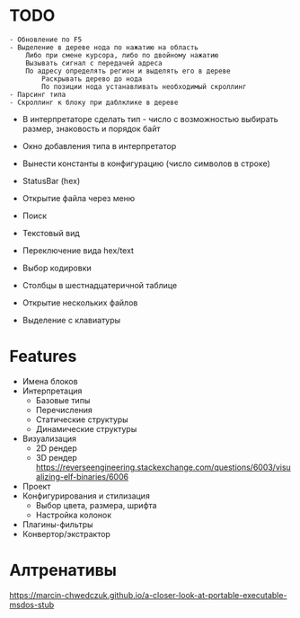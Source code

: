 # TODO
    - Обновление по F5
    - Выделение в дереве нода по нажатию на область
        Либо при смене курсора, либо по двойному нажатию
        Вызывать сигнал с передачей адреса
        По адресу определять регион и выделять его в дереве
            Раскрывать дерево до нода
            По позиции нода устанавливать необходимый скроллинг
    - Парсинг типа
    - Скроллинг к блоку при даблклике в дереве

- В интерпретаторе сделать тип - число с возможностью выбирать размер, знаковость и порядок байт
- Окно добавления типа в интерпретатор


- Вынести константы в конфигурацию (число символов в строке)
- StatusBar (hex)
- Открытие файла через меню
- Поиск
- Текстовый вид
- Переключение вида hex/text
- Выбор кодировки
- Столбцы в шестнадцатеричной таблице
- Открытие нескольких файлов
- Выделение с клавиатуры

# Features

- Имена блоков
- Интерпретация
    - Базовые типы
    - Перечисления
    - Статические структуры
    - Динамические структуры
- Визуализация
    - 2D рендер
    - 3D рендер
    https://reverseengineering.stackexchange.com/questions/6003/visualizing-elf-binaries/6006
- Проект
- Конфигурирования и стилизация
    - Выбор цвета, размера, шрифта
    - Настройка колонок
- Плагины-фильтры
- Конвертор/экстрактор
	
# Алтренативы

https://marcin-chwedczuk.github.io/a-closer-look-at-portable-executable-msdos-stub
